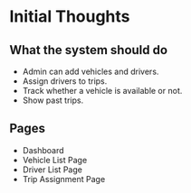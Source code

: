 # Initial Thoughts

## What the system should do
- Admin can add vehicles and drivers.
- Assign drivers to trips.
- Track whether a vehicle is available or not.
- Show past trips.

## Pages
- Dashboard
- Vehicle List Page
- Driver List Page
- Trip Assignment Page
